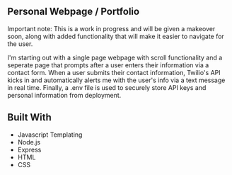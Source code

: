 ## Personal Webpage / Portfolio

Important note: This is a work in progress and will be given a makeover soon, along with added functionality that will make it easier to navigate for the user. 

I'm starting out with a single page webpage with scroll functionality and a seperate page that prompts after a user enters their information via a contact form. When a user submits their contact information, Twilio's API kicks in and automatically alerts me with the user's info via a text message in real time. Finally, a .env file is used to securely store API keys and personal information from deployment. 

## Built With

* Javascript Templating
* Node.js
* Express
* HTML
* CSS